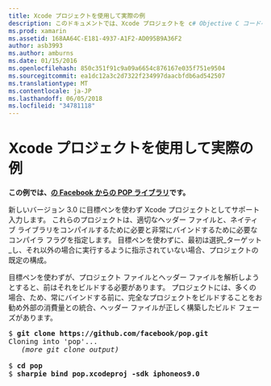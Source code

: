 ```yaml
---
title: Xcode プロジェクトを使用して実際の例
description: このドキュメントでは、Xcode プロジェクトを c# Objective C コードへのバインドを作成するプロセスを簡略化、目標ペンを使わずに直接入力として使用する方法について説明します。
ms.prod: xamarin
ms.assetid: 168AA64C-E181-4937-A1F2-AD095B9A36F2
author: asb3993
ms.author: amburns
ms.date: 01/15/2016
ms.openlocfilehash: 850c351f91c9a09a6654c876167e035f751e9504
ms.sourcegitcommit: ea1dc12a3c2d7322f234997daacbfdb6ad542507
ms.translationtype: MT
ms.contentlocale: ja-JP
ms.lasthandoff: 06/05/2018
ms.locfileid: "34781118"
---
```

# <a name="real-world-example-using-an-xcode-project"></a>Xcode プロジェクトを使用して実際の例


**この例では、[の Facebook からの POP ライブラリ](https://github.com/facebook/pop)です。**

新しいバージョン 3.0 に目標ペンを使わず Xcode プロジェクトとしてサポート入力します。 これらのプロジェクトは、適切なヘッダー ファイルと、ネイティブ ライブラリをコンパイルするために必要と非常にバインドするために必要なコンパイラ フラグを指定します。 目標ペンを使わずに、最初は選択_ターゲット_し、それ以外の場合に実行するように指示されていない場合、プロジェクトの既定の構成。

目標ペンを使わずが、プロジェクト ファイルとヘッダー ファイルを解析しようとすると、前はそれをビルドする必要があります。 プロジェクトには、多くの場合、ため、常にバインドする前に、完全なプロジェクトをビルドすることをお勧め外部の消費量との統合、ヘッダー ファイルが正しく構築したビルド フェーズがあります。

<pre>$ <b>git clone https://github.com/facebook/pop.git</b>
Cloning into 'pop'...
   <em>(more git clone output)</em>

$ <b>cd pop</b>
$ <b>sharpie bind pop.xcodeproj -sdk iphoneos9.0</b></pre>

